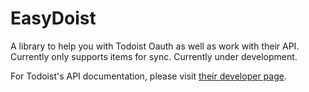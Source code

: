 # EasyDoist
A library to help you with Todoist Oauth as well as work with their API. Currently only supports items for sync. Currently under development.

For Todoist's API documentation, please visit [their developer page](https://developer.todoist.com).
